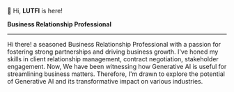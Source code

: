 👋 Hi, **LUTFI** is here! <p>
**Business Relationship Professional**
______________________________________________________________________________________________________________________

Hi there! a seasoned Business Relationship Professional with a passion for fostering strong partnerships and driving business growth. I've honed my skills in client relationship management, contract negotiation, stakeholder engagement.
Now, We have been witnessing how Generative AI is useful for streamlining business matters. Therefore, I'm drawn to explore the potential of Generative AI and its transformative impact on various industries.




<!---
lutfilaili/lutfilaili is a ✨ special ✨ repository because its `README.md` (this file) appears on your GitHub profile.
You can click the Preview link to take a look at your changes.
--->
